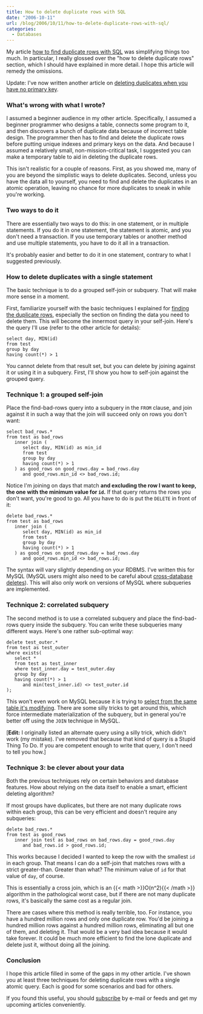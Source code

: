 ```yaml
---
title: How to delete duplicate rows with SQL
date: "2006-10-11"
url: /blog/2006/10/11/how-to-delete-duplicate-rows-with-sql/
categories:
  - Databases
---
```

My article [how to find duplicate rows with SQL](/blog/2006/10/09/how-to-find-duplicate-rows-with-sql/) was simplifying things too much. In particular, I really glossed over the "how to delete duplicate rows" section, which I should have explained in more detail. I hope this article will remedy the omissions.

Update: I've now written another article on [deleting duplicates when you have no primary key](/blog/2007/02/06/how-to-delete-duplicate-rows-with-sql-part-2/).

### What's wrong with what I wrote?

I assumed a beginner audience in my other article. Specifically, I assumed a beginner programmer who designs a table, connects some program to it, and then discovers a bunch of duplicate data because of incorrect table design. The programmer then has to find and delete the duplicate rows before putting unique indexes and primary keys on the data. And because I assumed a relatively small, non-mission-critical task, I suggested you can make a temporary table to aid in deleting the duplicate rows.

This isn't realistic for a couple of reasons. First, as you showed me, many of you are beyond the simplistic ways to delete duplicates. Second, unless you have the data all to yourself, you need to find and delete the duplicates in an atomic operation, leaving no chance for more duplicates to sneak in while you're working.

### Two ways to do it

There are essentially two ways to do this: in one statement, or in multiple statements. If you do it in one statement, the statement is atomic, and you don't need a transaction. If you use temporary tables or another method and use multiple statements, you have to do it all in a transaction.

It's probably easier and better to do it in one statement, contrary to what I suggested previously.

### How to delete duplicates with a single statement

The basic technique is to do a grouped self-join or subquery. That will make more sense in a moment.

First, familiarize yourself with the basic techniques I explained for [finding the duplicate rows](/blog/2006/10/09/how-to-find-duplicate-rows-with-sql/), especially the section on finding the data you need to delete them. This will become the innermost query in your self-join. Here's the query I'll use (refer to the other article for details):

```
select day, MIN(id)
from test
group by day
having count(*) > 1
```

You cannot delete from that result set, but you can delete by joining against it or using it in a subquery. First, I'll show you how to self-join against the grouped query.

### Technique 1: a grouped self-join

Place the find-bad-rows query into a subquery in the `FROM` clause, and join against it in such a way that the join will succeed only on rows you don't want:

```
select bad_rows.*
from test as bad_rows
   inner join (
      select day, MIN(id) as min_id
      from test
      group by day
      having count(*) > 1
   ) as good_rows on good_rows.day = bad_rows.day
      and good_rows.min_id <> bad_rows.id;
```

Notice I'm joining on days that match **and excluding the row I want to keep, the one with the minimum value for `id`.** If that query returns the rows you don't want, you're good to go. All you have to do is put the `DELETE` in front of it:

```
delete bad_rows.*
from test as bad_rows
   inner join (
      select day, MIN(id) as min_id
      from test
      group by day
      having count(*) > 1
   ) as good_rows on good_rows.day = bad_rows.day
      and good_rows.min_id <> bad_rows.id;
```

The syntax will vary slightly depending on your RDBMS. I've written this for MySQL (MySQL users might also need to be careful about [cross-database deletes](/blog/2006/08/07/how-to-write-multi-table-cross-database-deletes-with-aliases-in-mysql/)). This will also only work on versions of MySQL where subqueries are implemented.

### Technique 2: correlated subquery

The second method is to use a correlated subquery and place the find-bad-rows query inside the subquery. You can write these subqueries many different ways. Here's one rather sub-optimal way:

```
delete test_outer.*
from test as test_outer
where exists(
   select *
   from test as test_inner
   where test_inner.day = test_outer.day
   group by day
   having count(*) > 1
      and min(test_inner.id) <> test_outer.id
);
```

This won't even work on MySQL because it is trying to [select from the same table it's modifying](/blog/2006/06/23/how-to-select-from-an-update-target-in-mysql/). There are some silly tricks to get around this, which force intermediate materialization of the subquery, but in general you're better off using the `JOIN` technique in MySQL.

[**Edit:** I originally listed an alternate query using a silly trick, which didn't work (my mistake). I've removed that because that kind of query is a Stupid Thing To Do. If you are competent enough to write that query, I don't need to tell you how.]

### Technique 3: be clever about your data

Both the previous techniques rely on certain behaviors and database features. How about relying on the data itself to enable a smart, efficient deleting algorithm?

If most groups have duplicates, but there are not many duplicate rows within each group, this can be very efficient and doesn't require any subqueries:

```
delete bad_rows.*
from test as good_rows
   inner join test as bad_rows on bad_rows.day = good_rows.day
      and bad_rows.id > good_rows.id;
```

This works because I decided I wanted to keep the row with the smallest `id` in each group. That means I can do a self-join that matches rows with a strict greater-than. Greater than what? The minimum value of `id` for that value of `day`, of course.

This is essentially a cross join, which is an {{< math >}}O(n^2){{< /math >}} algorithm in the pathological worst case, but if there are not many duplicate rows, it's basically the same cost as a regular join.

There are cases where this method is really terrible, too. For instance, you have a hundred million rows and only one duplicate row. You'd be joining a hundred million rows against a hundred million rows, eliminating all but one of them, and deleting it. That would be a very bad idea because it would take forever. It could be much more efficient to find the lone duplicate and delete just it, without doing all the joining.

### Conclusion

I hope this article filled in some of the gaps in my other article. I've shown you at least three techniques for deleting duplicate rows with a single atomic query. Each is good for some scenarios and bad for others.

If you found this useful, you should [subscribe](/index.xml) by e-mail or feeds and get my upcoming articles conveniently.



